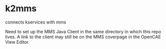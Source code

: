 # k2mms
connects kservices with mms

Need to set up the MMS Java Client in the same directory in which this repo lives.
A link to the client may still be on the MMS coverpage in the OpenCAE View Editor.

